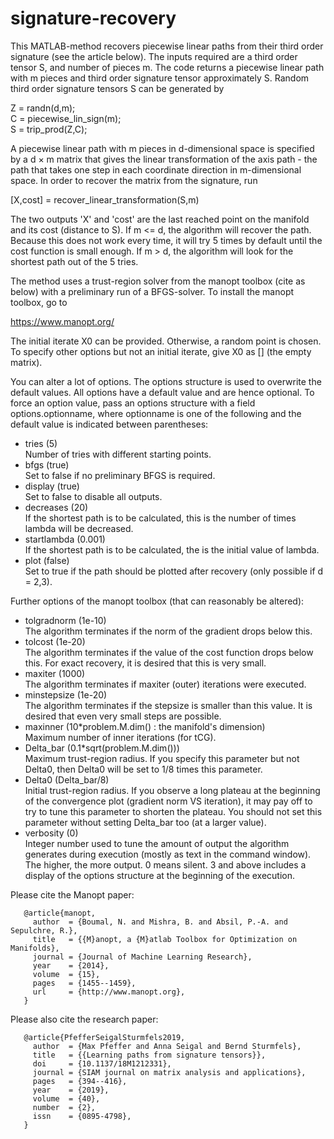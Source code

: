 # signature-recovery

This MATLAB-method recovers piecewise linear paths from their third order signature (see the article below). The inputs required are a third order tensor S, and number of pieces m. The code returns a piecewise linear path with m pieces and third order signature tensor approximately S. Random third order signature tensors S can be generated by

Z = randn(d,m); <br>
C = piecewise_lin_sign(m); <br>
S = trip_prod(Z,C); <br>

A piecewise linear path with m pieces in d-dimensional space is specified by a d × m matrix that gives the linear transformation of the axis path - the path that takes one step in each coordinate direction in m-dimensional space. In order to recover the matrix from the signature, run

[X,cost] = recover_linear_transformation(S,m)

The two outputs 'X' and 'cost' are the last reached point on the manifold and its cost (distance to S). If m <= d, the algorithm will recover the path. Because this does not work every time, it will try 5 times by default until the cost function is small enough. If m > d, the algorithm will look for the shortest path out of the 5 tries. 

The method uses a trust-region solver from the manopt toolbox (cite as below) with a preliminary run of a BFGS-solver. To install the manopt toolbox, go to

https://www.manopt.org/

The initial iterate X0 can be provided. Otherwise, a random point is chosen. To specify other options but not an initial iterate, give X0 as [] (the empty matrix).

You can alter a lot of options. The options structure is used to overwrite the default values. All options have a default value and are hence optional. To force an option value, pass an options structure with a field options.optionname, where optionname is one of the following and the default value is indicated between parentheses:

   * tries (5) <br>
       Number of tries with different starting points.
   * bfgs (true) <br>
       Set to false if no preliminary BFGS is required.
   * display (true) <br>
       Set to false to disable all outputs.
   * decreases (20) <br>
       If the shortest path is to be calculated, this is the number of
       times lambda will be decreased.
   * startlambda (0.001) <br>
       If the shortest path is to be calculated, the is the initial value 
       of lambda.
   * plot (false) <br>
       Set to true if the path should be plotted after recovery (only
       possible if d = 2,3).

   Further options of the manopt toolbox (that can reasonably be altered):

   * tolgradnorm (1e-10) <br>
       The algorithm terminates if the norm of the gradient drops below
       this.
   * tolcost (1e-20) <br>
       The algorithm terminates if the value of the cost function drops
       below this. For exact recovery, it is desired that this is very
       small.
   * maxiter (1000) <br>
       The algorithm terminates if maxiter (outer) iterations were 
       executed. 
   * minstepsize (1e-20) <br>
       The algorithm terminates if the stepsize is smaller than this
       value. It is desired that even very small steps are possible.
   * maxinner (10*problem.M.dim() : the manifold's dimension) <br>
       Maximum number of inner iterations (for tCG).
   * Delta_bar (0.1*sqrt(problem.M.dim())) <br>
       Maximum trust-region radius. If you specify this parameter but not
       Delta0, then Delta0 will be set to 1/8 times this parameter.
   * Delta0 (Delta_bar/8) <br>
       Initial trust-region radius. If you observe a long plateau at the
       beginning of the convergence plot (gradient norm VS iteration), it
       may pay off to try to tune this parameter to shorten the plateau.
       You should not set this parameter without setting Delta_bar too (at
       a larger value).
   * verbosity (0) <br>
       Integer number used to tune the amount of output the algorithm
       generates during execution (mostly as text in the command window).
       The higher, the more output. 0 means silent. 3 and above includes a
       display of the options structure at the beginning of the execution.

 Please cite the Manopt paper:

       @article{manopt,
         author  = {Boumal, N. and Mishra, B. and Absil, P.-A. and Sepulchre, R.},
         title   = {{M}anopt, a {M}atlab Toolbox for Optimization on Manifolds},
         journal = {Journal of Machine Learning Research},
         year    = {2014},
         volume  = {15},
         pages   = {1455--1459},
         url     = {http://www.manopt.org},
       } 

 Please also cite the research paper: 

       @article{PfefferSeigalSturmfels2019,
         author  = {Max Pfeffer and Anna Seigal and Bernd Sturmfels},
         title   = {{Learning paths from signature tensors}},
         doi     = {10.1137/18M1212331},
         journal = {SIAM journal on matrix analysis and applications},
         pages   = {394--416},
         year    = {2019},
         volume  = {40},
         number  = {2},
         issn    = {0895-4798},
       }
